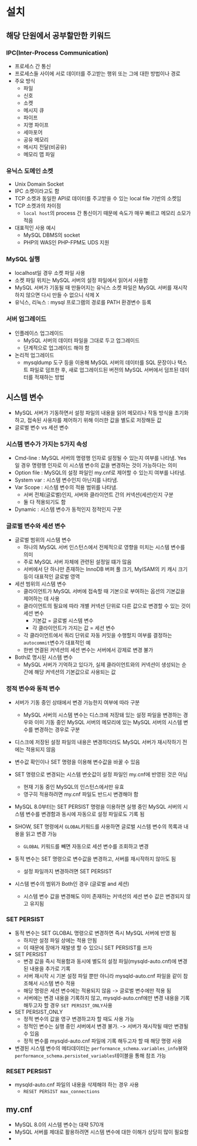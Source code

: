 # 설치 
## 해당 단원에서 공부할만한 키워드 
### IPC(Inter-Process Communication)
- 프로세스 간 통신
- 프로세스들 사이에 서로 데이터를 주고받는 행위 또는 그에 대한 방법이나 경로 
- 주요 방식
  - 파일
  - 신호
  - 소켓
  - 메시지 큐
  - 파이프
  - 지명 파이프
  - 세마포어
  - 공유 메모리
  - 메시지 전달(비공유)
  - 메모리 맵 파일 

### 유닉스 도메인 소켓
- Unix Domain Socket
- IPC 소켓이라고도 함 
- TCP 소켓과 동일한 API로 데이터를 주고받을 수 있는 local file 기반의 소켓임 
- TCP 소켓과의 차이점
  - `local host`의 process 간 통신이기 때문에 속도가 매우 빠르고 메모리 소모가 적음 
- 대표적인 사용 예시
  - MySQL DBMS의 socket
  - PHP의 WAS인 PHP-FPM도 UDS 지원 


### MySQL 실행
- localhost일 경우 소켓 파일 사용
- 소켓 파일 위치는 MySQL 서버의 설정 파일에서 읽어서 사용함 
- MySQL 서버가 기동될 때 만들어지는 유닉스 소켓 파일은 MySQL 서버를 재시작하지 않으면 다시 만들 수 없으니 삭제 X
- 유닉스, 리눅스 : mysql 프로그램의 경로를 PATH 환경변수 등록 


### 서버 업그레이드 
- 인플레이스 업그레이드 
  - MySQL 서버의 데이터 파일을 그대로 두고 업그레이드
  - 단계적으로 업그레이드 해야 함 
- 논리적 업그레이드
  - mysqldump 도구 등을 이용해 MySQL 서버의 데이터를 SQL 문장이나 텍스트 파일로 덤프한 후, 새로 업그레이드된 버전의 MySQL 서버에서 덤프된 데이터를 적재하는 방법


## 시스템 변수 
- MySQL 서버가 기동하면서 설정 파일의 내용을 읽어 메모리나 작동 방식을 초기화하고, 접속된 사용자를 제어하기 위해 이러한 값을 별도로 저장해둔 값 
- 글로벌 변수 vs 세션 변수 
### 시스템 변수가 가지는 5가지 속성 
- Cmd-line : MySQL 서버의 명령행 인자로 설정될 수 있는지 여부를 나타냄. Yes일 경우 명령행 인자로 이 시스템 변수의 값을 변경하는 것이 가능하다는 의미
- Option file : MySQL의 설정 파일인 my.cnf로 제어할 수 있는지 여부를 나타냄.
- System var : 시스템 변수인지 아닌지를 나타냄.
- Var Scope : 시스템 변수의 적용 범위를 나타냄. 
  - 서버 전체(글로벌)인지, 서버와 클라이언트 간의 커넥션(세션)인지 구분 
  - 둘 다 적용되기도 함 
- Dynamic : 시스템 변수가 동적인지 정적인지 구분 


### 글로벌 변수와 세션 변수 
- 글로벌 범위의 시스템 변수
  - 하나의 MySQL 서버 인스턴스에서 전체적으로 영향을 미치는 시스템 변수를 의미 
  - 주로 MySQL 서버 자체에 관련된 설정일 떄가 많음 
  - 서버에서 단 하나만 존재하는 InnoDB 버퍼 풀 크기, MyISAM의 키 캐시 크기 등이 대표적인 글로벌 영역
- 세션 범위의 시스템 변수
  - 클라이언트가 MySQL 서버에 접속할 때 기본으로 부여하는 옵션의 기본값을 제어하는 데 사용 
  - 클라이언트의 필요에 따라 개별 커넥션 단위로 다른 값으로 변경할 수 있는 것이 세션 변수 
    - 기본값 = 글로벌 시스템 변수 
    - 각 클라이언트가 가지는 값 = 세션 변수
  - 각 클라이언트에서 쿼리 단위로 자동 커밋을 수행할지 여부를 결정하는 `autocommit`변수가 대표적인 예 
  - 한번 연결된 커넥션의 세션 변수는 서버에서 강제로 변경 불가
- Both로 명시된 시스템 변수 
  - MySQL 서버가 기억하고 있다가, 실제 클라이언트와의 커넥션이 생성되는 순간에 해당 커넥션의 기본값으로 사용되는 값


### 정적 변수와 동적 변수 
- 서버가 기동 중인 상태에서 변경 가능한지 여부에 따라 구분
  - MySQL 서버의 시스템 변수는 디스크에 저장돼 있는 설정 파일을 변경하는 경우와 이미 기동 중인 MySQL 서버의 메모리에 있는 MySQL 서버의 시스템 변수를 변경하는 경우로 구분 
- 디스크에 저장된 설정 파일의 내용은 변경하더라도 MySQL 서버가 재시작하기 전에는 적용되지 않음 
- 변수값 확인이나 SET 명령을 이용해 변수값을 바꿀 수 있음 
- SET 명령으로 변경되는 시스템 변숫값이 설정 파일인 my.cnf에 반영된 것은 아님
  - 현재 기동 중인 MySQL의 인스턴스에서만 유효 
  - 영구히 적용하려면 my.cnf 파일도 반드시 변경해야 함 
- MySQL 8.0부터는 SET PERSIST 명령을 이용하면 실행 중인 MySQL 서버의 시스템 변수를 변경함과 동시에 자동으로 설정 파일로도 기록 됨 
- SHOW, SET 명령에서 `GLOBAL`키워드를 사용하면 글로벌 시스템 변수의 목록과 내용을 읽고 변경 가능
  - `GLOBAL` 키워드를 빼면 자동으로 세션 변수를 조회하고 변경


- 동적 변수는 SET 명령으로 변수값을 변경하고, 서버를 재시작하지 않아도 됨
  - 설정 파일까지 변경하려면 SET PERSIST


- 시스템 변수의 범위가 Both인 경우 (글로벌 and 세션)
  - 시스템 변수 값을 변경해도 이미 존재하는 커넥션의 세션 변수 값은 변경되지 않고 유지됨 


### SET PERSIST 
- 동적 변수는 SET GLOBAL 명령으로 변경하면 즉시 MySQL 서버에 반영 됨 
  - 하지만 설정 파일 상에는 적용 안됨
  - 이 때문에 장애가 재발생 할 수 있으니 SET PERSIST를 쓰자 
- SET PERSIST 
  - 변경 값을 즉시 적용함과 동시에 별도의 설정 파일(mysqld-auto.cnf)에 변경된 내용을 추가로 기록 
  - 서버 재시작 시 기본 설정 파일 뿐만 아니라 mysqld-auto.cnf 파일을 같이 참조해서 시스템 변수 적용 
  - 해당 명령은 세션 변수에는 적용되지 않음 -> 글로벌 변수에만 적용 됨 
  - 서버에는 변경 내용을 기록하지 않고, mysqld-auto.cnf에만 변경 내용을 기록 해두고자 할 경우 `SET PERSIST_ONLY`사용 
- SET PERSIST_ONLY
  - 정적 변수의 값을 영구 변경하고자 할 때도 사용 가능 
  - 정적인 변수는 실행 중인 서버에서 변경 불가. -> 서버가 재시작될 때만 변경될 수 있음 
  - 정적 변수를 mysqld-auto.cnf 파일에 기록 해두고자 할 때 해당 명령 사용 
- 변경된 시스템 변수의 메타데이터는 `performance_schema.variables_info`뷰와 `performance_schema.persisted_variables`테이블을 통해 참조 가능 


### RESET PERSIST
- mysqld-auto.cnf 파일의 내용을 삭제해야 하는 경우 사용
  - `RESET PERSIST max_connections`


## my.cnf
- MySQL 8.0의 시스템 변수는 대략 570개 
- MySQL 서버를 제대로 활용하려면 시스템 변수에 대한 이해가 상당히 많이 필요함 
- 
